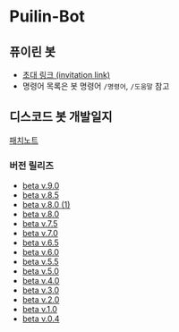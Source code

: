 # Puilin-Bot

## 퓨이린 봇
* [초대 링크 (invitation link)](https://discord.com/api/oauth2/authorize?client_id=692037061414355004&permissions=8&scope=bot)
* 명령어 목록은 봇 명령어 `/명령어`, `/도움말` 참고
## 디스코드 봇 개발일지
[패치노트](https://github.com/Puilin/My-own-code/blob/master/패치노트.md)
### 버전 릴리즈
* [beta v.9.0](https://github.com/Puilin/Puilin-Bot/blob/master/discord%20bot/beta%20v.9.0)
* [beta v.8.5](https://github.com/Puilin/Puilin-Bot/blob/master/discord%20bot/beta%20v.8.5)
* [beta v.8.0 (1)](https://github.com/Puilin/Puilin-Bot/tree/master/discord%20bot/beta%20v.8.0%20(1))
* [beta v.8.0](https://github.com/Puilin/Puilin-Bot/blob/master/discord%20bot/beta%20v.8.0.py)
* [beta v.7.5](https://github.com/Puilin/Puilin-Bot/blob/master/discord%20bot/beta%20v.7.5.py)
* [beta v.7.0](https://github.com/Puilin/Puilin-Bot/blob/master/discord%20bot/beta%20v.7.0.py)
* [beta v.6.5](https://github.com/Puilin/Puilin-Bot/blob/master/discord%20bot/beta%20v.6.5.py)
* [beta v.6.0](https://github.com/Puilin/Puilin-Bot/blob/master/discord%20bot/beta%20v.6.0.py)
* [beta v.5.5](https://github.com/Puilin/Puilin-Bot/blob/master/discord%20bot/beta%20v.5.5.py)
* [beta v.5.0](https://github.com/Puilin/Puilin-Bot/blob/master/discord%20bot/beta%20v.5.0.py)
* [beta v.4.0](https://github.com/Puilin/Puilin-Bot/blob/master/discord%20bot/beta%20v.4.0.py)
* [beta v.3.0](https://github.com/Puilin/Puilin-Bot/blob/master/discord%20bot/beta%20v.3.0.py)
* [beta v.2.0](https://github.com/Puilin/Puilin-Bot/blob/master/discord%20bot/beta%20v.2.0.py)
* [beta v.1.0](https://github.com/Puilin/Puilin-Bot/blob/master/discord%20bot/beta%20v.1.0.py)
* [beta v.0.4](https://github.com/Puilin/Puilin-Bot/blob/master/discord%20bot/beta%20v.0.4.py)
